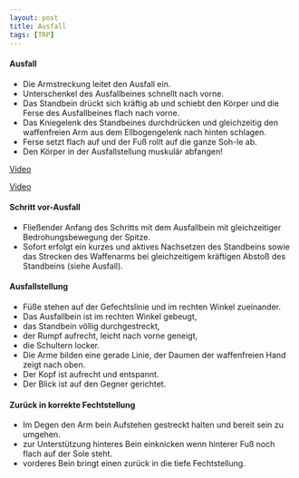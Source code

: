 ```yaml
---
layout: post
title: Ausfall 
tags: [TRP]
---
```


#### Ausfall
* Die Armstreckung leitet den Ausfall ein.
* Unterschenkel des Ausfallbeines schnellt nach vorne. 
* Das Standbein drückt sich kräftig ab und schiebt den Körper und die Ferse des Ausfallbeines flach nach vorne.
* Das Kniegelenk   des   Standbeines   durchdrücken   und   gleichzeitig den waffenfreien Arm aus dem Ellbogengelenk nach hinten schlagen.
* Ferse setzt flach auf und der Fuß rollt auf die ganze Soh-le ab.
* Den Körper in der Ausfallstellung muskulär abfangen!

[Video](https://www.youtube.com/watch?v=NZyqrO0YslQ)

[Video](https://www.youtube.com/watch?v=cnSkIA_2OTQ)

#### Schritt vor-Ausfall 
* Fließender Anfang des Schritts mit dem Ausfallbein mit gleichzeitiger  Bedrohungsbewegung  der  Spitze.
* Sofort  erfolgt  ein  kurzes  und  aktives  Nachsetzen  des  Standbeins sowie das Strecken des Waffenarms 
bei gleichzeitigem kräftigen Abstoß des Standbeins (siehe Ausfall).

#### Ausfallstellung 
* Füße stehen auf der Gefechtslinie und im rechten Winkel zueinander.
* Das Ausfallbein ist im rechten Winkel gebeugt,  
* das Standbein völlig durchgestreckt,  
* der Rumpf aufrecht, leicht nach vorne geneigt, 
* die Schultern locker.
* Die Arme bilden eine gerade Linie, der Daumen der waffenfreien Hand zeigt nach oben.
* Der Kopf ist aufrecht und entspannt. 
* Der Blick ist auf den Gegner gerichtet.

#### Zurück in korrekte Fechtstellung
* Im Degen den Arm bein Aufstehen gestreckt halten und bereit sein zu umgehen.
* zur Unterstützung hinteres Bein einknicken wenn hinterer Fuß noch flach auf der Sole steht. 
* vorderes Bein bringt einen zurück in die tiefe Fechtstellung.